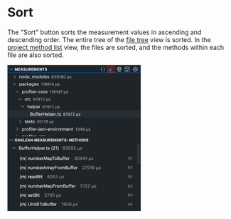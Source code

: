 # Sort 

The "Sort" button sorts the measurement values in ascending and descending order. The entire tree of the [file tree](./FileTree.md) view is sorted. In the [project method list](./ProjectMethodList.md) view, the files are sorted, and the methods within each file are also sorted.

<img src="../images/docs/sort.png" alt="Sort" width="300"/>
